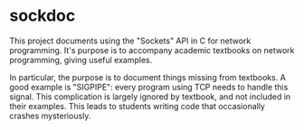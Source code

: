 sockdoc
===

This project documents using the "Sockets" API in C for network programming.
It's purpose is to accompany academic textbooks on network programming,
giving useful examples.

In particular, the purpose is to document things missing from textbooks.
A good example is "SIGPIPE": every program using TCP needs to handle
this signal. This complication is largely ignored by textbook, and not included
in their examples. This leads to students writing code that occasionally crashes
mysteriously.












